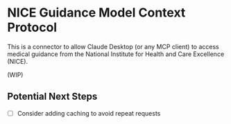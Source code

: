 # NICE Guidance Model Context Protocol

This is a connector to allow Claude Desktop (or any MCP client) to access medical guidance from the National Institute for Health and Care Excellence (NICE).


(WIP)




## Potential Next Steps

- [ ] Consider adding caching to avoid repeat requests

